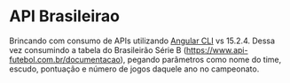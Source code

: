# API Brasileirao
Brincando com consumo de APIs utilizando [Angular CLI](https://github.com/angular/angular-cli) vs 15.2.4. Dessa vez consumindo a tabela do Brasileirão Série B (https://www.api-futebol.com.br/documentacao), pegando parâmetros como nome do time, escudo, pontuação e número de jogos daquele ano no campeonato.

